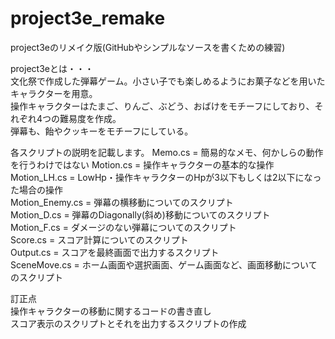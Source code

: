 # project3e_remake
project3eのリメイク版(GitHubやシンプルなソースを書くための練習)

project3eとは・・・  
文化祭で作成した弾幕ゲーム。小さい子でも楽しめるようにお菓子などを用いたキャラクターを用意。  
操作キャラクターはたまご、りんご、ぶどう、おばけをモチーフにしており、それぞれ4つの難易度を作成。  
弾幕も、飴やクッキーをモチーフにしている。

各スクリプトの説明を記載します。 
Memo.cs = 簡易的なメモ、何かしらの動作を行うわけではない
Motion.cs = 操作キャラクターの基本的な操作  
Motion_LH.cs = LowHp・操作キャラクターのHpが3以下もしくは2以下になった場合の操作  
Motion_Enemy.cs = 弾幕の横移動についてのスクリプト  
Motion_D.cs = 弾幕のDiagonally(斜め)移動についてのスクリプト  
Motion_F.cs = ダメージのない弾幕についてのスクリプト  
Score.cs = スコア計算についてのスクリプト  
Output.cs = スコアを最終画面で出力するスクリプト  
SceneMove.cs = ホーム画面や選択画面、ゲーム画面など、画面移動についてのスクリプト  

訂正点  
操作キャラクターの移動に関するコードの書き直し  
スコア表示のスクリプトとそれを出力するスクリプトの作成  
